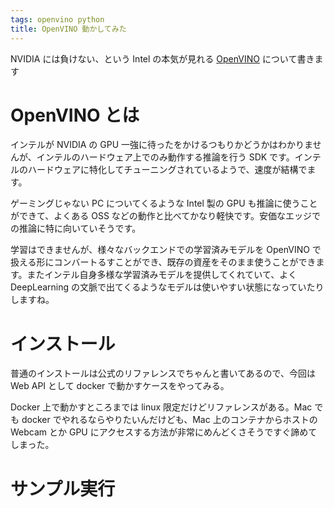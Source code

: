 ```yaml
---
tags: openvino python
title: OpenVINO 動かしてみた
---
```


NVIDIA には負けない、という Intel の本気が見れる [OpenVINO](https://docs.openvinotoolkit.org/) について書きます

# OpenVINO とは

インテルが NVIDIA の GPU 一強に待ったをかけるつもりかどうかはわかりませんが、インテルのハードウェア上でのみ動作する推論を行う SDK です。インテルのハードウェアに特化してチューニングされているようで、速度が結構でます。

ゲーミングじゃない PC についてくるような Intel 製の GPU も推論に使うことができて、よくある OSS などの動作と比べてかなり軽快です。安価なエッジでの推論に特に向いていそうです。

学習はできませんが、様々なバックエンドでの学習済みモデルを OpenVINO で扱える形にコンバートるすことができ、既存の資産をそのまま使うことができます。またインテル自身多様な学習済みモデルを提供してくれていて、よく DeepLearning の文脈で出てくるようなモデルは使いやすい状態になっていたりしますね。

# インストール

普通のインストールは公式のリファレンスでちゃんと書いてあるので、今回は Web API として docker で動かすケースをやってみる。

Docker 上で動かすところまでは linux 限定だけどリファレンスがある。Mac でも docker でやれるならやりたいんだけども、Mac 上のコンテナからホストの Webcam とか GPU にアクセスする方法が非常にめんどくさそうですぐ諦めてしまった。

# サンプル実行
